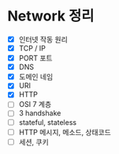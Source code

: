 # Network 정리

- [X] 인터넷 작동 원리
- [X] TCP / IP
- [X] PORT 포트
- [X] DNS
- [X] 도메인 네임
- [X] URI
- [X] HTTP
- [ ] OSI 7 계층
- [ ] 3 handshake
- [ ] stateful, stateless
- [ ] HTTP 메시지, 메소드, 상태코드
- [ ] 세션, 쿠키
